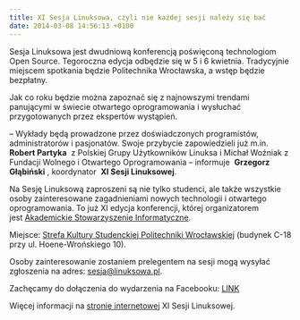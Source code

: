 ```yaml
---
title: XI Sesja Linuksowa, czyli nie każdej sesji należy się bać
date: 2014-03-08 14:56:13 +0100
---
```

Sesja Linuksowa jest dwudniową konferencją poświęconą technologiom Open Source. Tegoroczna edycja odbędzie się w 5 i 6 kwietnia. Tradycyjnie miejscem spotkania będzie Politechnika Wrocławska, a wstęp będzie bezpłatny.

Jak co roku będzie można zapoznać się z najnowszymi trendami panującymi w świecie otwartego oprogramowania i wysłuchać przygotowanych przez ekspertów wystąpień.

– Wykłady będą prowadzone przez doświadczonych programistów, administratorów i pasjonatów. Swoje przybycie zapowiedzieli już m.in.&nbsp; **Robert Partyka** &nbsp;z Polskiej Grupy Użytkowników Linuksa i Michał Woźniak z Fundacji Wolnego i Otwartego Oprogramowania – informuje&nbsp; **Grzegorz Głąbiński** , koordynator&nbsp; **XI Sesji Linuksowej**.

Na Sesję Linuksową zaproszeni są nie tylko studenci, ale także wszystkie osoby zainteresowane zagadnieniami nowych technologii i otwartego oprogramowania. To już XI edycja konferencji, której organizatorem jest&nbsp;[Akademickie Stowarzyszenie Informatyczne](http://www.asi.pwr.wroc.pl/sesja-linuksowa/).

Miejsce:&nbsp;[Strefa Kultury Studenckiej Politechniki Wrocławskiej](http://sks.pwr.wroc.pl/)&nbsp;(budynek C-18 przy ul. Hoene-Wrońskiego 10).

Osoby zainteresowanie zostaniem prelegentem na sesji mogą wysyłać zgłoszenia na adres:&nbsp;[sesja@linuksowa.pl](mailto:sesja@linuksowa.pl).

Zachęcamy do dołączenia do wydarzenia na Facebooku: [LINK](https://www.facebook.com/events/1433436880233371/)

Więcej informacji na&nbsp;[stronie internetowej](http://11.sesja.linuksowa.pl/)&nbsp;XI Sesji Linuksowej.
